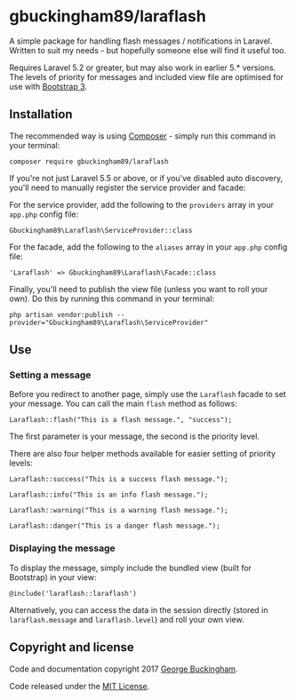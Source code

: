 # gbuckingham89/laraflash

A simple package for handling flash messages / notifications in Laravel. Written to suit my needs - but hopefully someone else will find it useful too.

Requires Laravel 5.2 or greater, but may also work in earlier 5.* versions. The levels of priority for messages and included view file are optimised for use with [Bootstrap 3](http://www.getbootstrap.com).

## Installation

The recommended way is using [Composer](https://getcomposer.org) - simply run this command in your terminal:

	composer require gbuckingham89/laraflash

If you're not just Laravel 5.5 or above, or if you've disabled auto discovery, you'll need to manually register the service provider and facade:

For the service provider, add the following to the `providers` array in your `app.php` config file:

    Gbuckingham89\Laraflash\ServiceProvider::class

For the facade, add the following to the `aliases` array in your `app.php` config file:

    'Laraflash' => Gbuckingham89\Laraflash\Facade::class

Finally, you'll need to publish the view file (unless you want to roll your own). Do this by running this command in your terminal:

    php artisan vendor:publish --provider="Gbuckingham89\Laraflash\ServiceProvider"

## Use

### Setting a message

Before you redirect to another page, simply use the `Laraflash` facade to set your message. You can call the main `flash` method as follows:

    Laraflash::flash("This is a flash message.", "success");

The first parameter is your message, the second is the priority level.

There are also four helper methods available for easier setting of priority levels:

    Laraflash::success("This is a success flash message.");

    Laraflash::info("This is an info flash message.");

    Laraflash::warning("This is a warning flash message.");

    Laraflash::danger("This is a danger flash message.");

### Displaying the message

To display the message, simply include the bundled view (built for Bootstrap) in your view:

    @include('laraflash::laraflash')

Alternatively, you can access the data in the session directly (stored in `laraflash.message` and `laraflash.level`) and roll your own view.

## Copyright and license

Code and documentation copyright 2017 [George Buckingham](https://www.georgebuckingham.com).

Code released under the [MIT License](https://github.com/gbuckingham89/laraflash/blob/master/LICENSE).